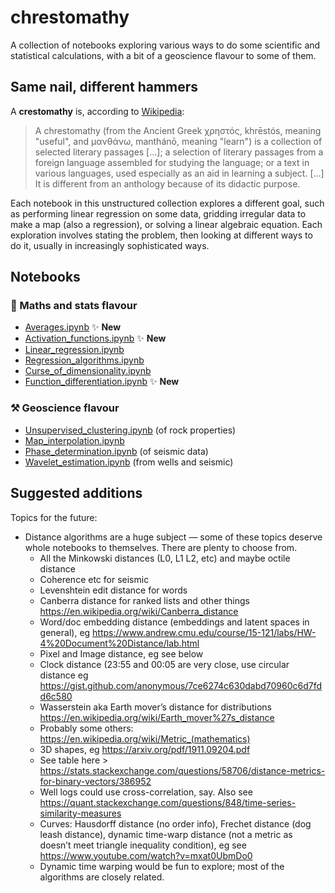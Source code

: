 # chrestomathy

A collection of notebooks exploring various ways to do some scientific and statistical calculations, with a bit of a geoscience flavour to some of them.


## Same nail, different hammers

A **crestomathy** is, according to [Wikipedia](https://en.wikipedia.org/wiki/Chrestomathy):

> A chrestomathy (from the Ancient Greek χρηστός, khrēstós, meaning "useful", and μανθάνω, manthánō, meaning "learn") is a collection of selected literary passages [...]; a selection of literary passages from a foreign language assembled for studying the language; or a text in various languages, used especially as an aid in learning a subject. [...] It is different from an anthology because of its didactic purpose.

Each notebook in this unstructured collection explores a different goal, such as performing linear regression on some data, gridding irregular data to make a map (also a regression), or solving a linear algebraic equation. Each exploration involves stating the problem, then looking at different ways to do it, usually in increasingly sophisticated ways.


## Notebooks

### 🥨 Maths and stats flavour

- [Averages.ipynb](notebooks/Averages.ipynb) ✨ **New**
- [Activation_functions.ipynb](notebooks/Activation_functions.ipynb) ✨ **New**
- [Linear_regression.ipynb](notebooks/Linear_regression.ipynb)
- [Regression_algorithms.ipynb](notebooks/Regression_algorithms.ipynb)
- [Curse_of_dimensionality.ipynb](notebooks/Curse_of_dimensionality.ipynb)
- [Function_differentiation.ipynb](notebooks/Function_differentiation.ipynb) ✨ **New**

### ⚒️  Geoscience flavour

- [Unsupervised_clustering.ipynb](notebooks/Unsupervised_clustering.ipynb) (of rock properties)
- [Map_interpolation.ipynb](notebooks/Map_interpolation.ipynb)
- [Phase_determination.ipynb](notebooks/Phase_determination.ipynb) (of seismic data)
- [Wavelet_estimation.ipynb](notebooks/Wavelet_estimation.ipynb) (from wells and seismic)


## Suggested additions

Topics for the future:

- Distance algorithms are a huge subject &mdash; some of these topics deserve whole notebooks to themselves. There are plenty to choose from.
  - All the Minkowski distances (L0, L1 L2, etc) and maybe octile distance
  - Coherence etc for seismic
  - Levenshtein edit distance for words
  - Canberra distance for ranked lists and other things https://en.wikipedia.org/wiki/Canberra_distance
  - Word/doc embedding distance (embeddings and latent spaces in general), eg https://www.andrew.cmu.edu/course/15-121/labs/HW-4%20Document%20Distance/lab.html
  - Pixel and Image distance, eg see below
  - Clock distance (23:55 and 00:05 are very close, use circular distance eg https://gist.github.com/anonymous/7ce6274c630dabd70960c6d7fdd6c580
  - Wasserstein aka Earth mover’s distance for distributions https://en.wikipedia.org/wiki/Earth_mover%27s_distance
  - Probably some others: https://en.wikipedia.org/wiki/Metric_(mathematics)
  - 3D shapes, eg https://arxiv.org/pdf/1911.09204.pdf
  - See table here > https://stats.stackexchange.com/questions/58706/distance-metrics-for-binary-vectors/386952
  - Well logs could use cross-correlation, say. Also see https://quant.stackexchange.com/questions/848/time-series-similarity-measures
  - Curves: Hausdorff distance (no order info), Frechet distance (dog leash distance), dynamic time-warp distance (not a metric as doesn’t meet triangle inequality condition), eg see https://www.youtube.com/watch?v=mxat0UbmDo0
  - Dynamic time warping would be fun to explore; most of the algorithms are closely related.
